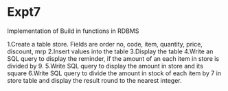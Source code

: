 # Expt7
Implementation of Build in functions in RDBMS

1.Create a table store. Fields are order no, code, item, quantity, price, discount, mrp
2.Insert values into the table
3.Display the table
4.Write an SQL query to display the reminder, if the amount of an each item in store is divided by 9.
5.Write SQL query to display the amount in store and its square
6.Write SQL query to divide the amount in stock of each item by 7 in store table and display the result round to the nearest integer.
